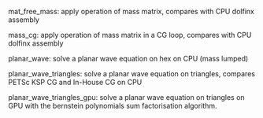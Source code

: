 mat_free_mass: apply operation of mass matrix, compares with CPU dolfinx assembly

mass_cg: apply operation of mass matrix in a CG loop, compares with CPU dolfinx assembly

planar_wave: solve a planar wave equation on hex on CPU (mass lumped)

planar_wave_triangles: solve a planar wave equation on triangles, compares PETSc KSP CG and In-House CG on CPU 

planar_wave_triangles_gpu: solve a planar wave equation on triangles on GPU with the bernstein polynomials sum factorisation algorithm. 


